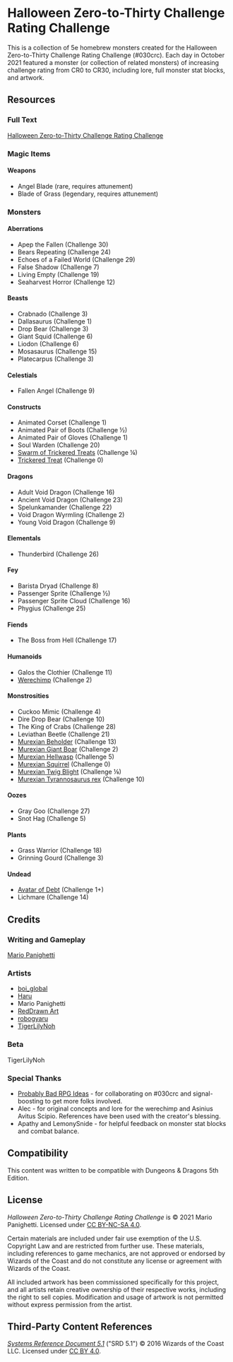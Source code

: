 # Halloween Zero-to-Thirty Challenge Rating Challenge

This is a collection of 5e homebrew monsters created for the Halloween Zero-to-Thirty Challenge Rating Challenge (#030crc). Each day in October 2021 featured a monster (or collection of related monsters) of increasing challenge rating from CR0 to CR30, including lore, full monster stat blocks, and artwork.

## Resources

### Full Text

[Halloween Zero-to-Thirty Challenge Rating Challenge](main.md)

### Magic Items

#### Weapons

- Angel Blade (rare, requires attunement)
- Blade of Grass (legendary, requires attunement)

### Monsters

#### Aberrations

- Apep the Fallen (Challenge 30)
- Bears Repeating (Challenge 24)
- Echoes of a Failed World (Challenge 29)
- False Shadow (Challenge 7)
- Living Empty (Challenge 19)
- Seaharvest Horror (Challenge 12)

#### Beasts

- Crabnado (Challenge 3)
- Dallasaurus (Challenge 1)
- Drop Bear (Challenge 3)
- Giant Squid (Challenge 6)
- Liodon (Challenge 6)
- Mosasaurus (Challenge 15)
- Platecarpus (Challenge 3)

#### Celestials

- Fallen Angel (Challenge 9)

#### Constructs

- Animated Corset (Challenge 1)
- Animated Pair of Boots (Challenge ½)
- Animated Pair of Gloves (Challenge 1)
- Soul Warden (Challenge 20)
- [Swarm of Trickered Treats](main.md#swarm-of-trickered-treats) (Challenge ¼)
- [Trickered Treat](main.md#trickered-treat) (Challenge 0)

#### Dragons

- Adult Void Dragon (Challenge 16)
- Ancient Void Dragon (Challenge 23)
- Spelunkamander (Challenge 22)
- Void Dragon Wyrmling (Challenge 2)
- Young Void Dragon (Challenge 9)

#### Elementals

- Thunderbird (Challenge 26)

#### Fey

- Barista Dryad (Challenge 8)
- Passenger Sprite (Challenge ½)
- Passenger Sprite Cloud (Challenge 16)
- Phygius (Challenge 25)

#### Fiends

- The Boss from Hell (Challenge 17)

#### Humanoids

- Galos the Clothier (Challenge 11)
- [Werechimp](main.md#werechimp) (Challenge 2)

#### Monstrosities

- Cuckoo Mimic (Challenge 4)
- Dire Drop Bear (Challenge 10)
- The King of Crabs (Challenge 28)
- Leviathan Beetle (Challenge 21)
- [Murexian Beholder](main.md#murexian-beholder) (Challenge 13)
- [Murexian Giant Boar](main.md#murexian-giant-boar) (Challenge 2)
- [Murexian Hellwasp](main.md#murexian-hellwasp) (Challenge 5)
- [Murexian Squirrel](main.md#murexian-squirrel) (Challenge 0)
- [Murexian Twig Blight](main.md#murexian-twig-blight) (Challenge ⅛)
- [Murexian Tyrannosaurus rex](main.md#murexian-tyrannosaurus-rex) (Challenge 10)

#### Oozes

- Gray Goo (Challenge 27)
- Snot Hag (Challenge 5)

#### Plants

- Grass Warrior (Challenge 18)
- Grinning Gourd (Challenge 3)

#### Undead

- [Avatar of Debt](main.md#avatar-of-debt) (Challenge 1+)
- Lichmare (Challenge 14)

## Credits

### Writing and Gameplay

[Mario Panighetti](https://mario.panighetti.net)

### Artists

- [boi_global](https://twitter.com/boi_global)
- [Haru](https://twitter.com/200dollarHaru)
- Mario Panighetti
- [RedDrawn Art](https://linktr.ee/RedDrawnArt)
- [robogyaru](https://twitter.com/robogyaru)
- [TigerLilyNoh](https://tigerlilynoh.tumblr.com)

### Beta

TigerLilyNoh

### Special Thanks

- [Probably Bad RPG Ideas](https://probablybadrpgideas.tumblr.com) - for collaborating on #030crc and signal-boosting to get more folks involved.
- Alec - for original concepts and lore for the werechimp and Asinius Avitus Scipio. References have been used with the creator's blessing.
- Apathy and LemonySnide - for helpful feedback on monster stat blocks and combat balance.

## Compatibility

This content was written to be compatible with Dungeons & Dragons 5th Edition.

## License

_Halloween Zero-to-Thirty Challenge Rating Challenge_ is © 2021 Mario Panighetti. Licensed under [CC BY-NC-SA 4.0](https://creativecommons.org/licenses/by-nc-sa/4.0/legalcode).

Certain materials are included under fair use exemption of the U.S. Copyright Law and are restricted from further use. These materials, including references to game mechanics, are not approved or endorsed by Wizards of the Coast and do not constitute any license or agreement with Wizards of the Coast.

All included artwork has been commissioned specifically for this project, and all artists retain creative ownership of their respective works, including the right to sell copies. Modification and usage of artwork is not permitted without express permission from the artist.

## Third-Party Content References

_[Systems Reference Document 5.1](https://dnd.wizards.com/resources/systems-reference-document)_ ("SRD 5.1") © 2016 Wizards of the Coast LLC. Licensed under [CC BY 4.0](https://creativecommons.org/licenses/by/4.0/legalcode).
